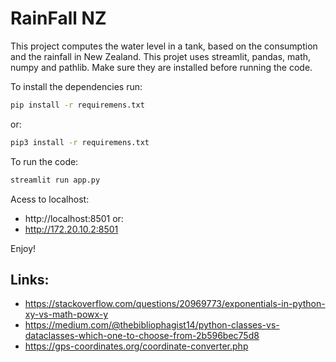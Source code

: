 # RainFall NZ
This project computes the water level in a tank, based on the consumption and the rainfall in New Zealand.
This projet uses streamlit, pandas, math, numpy and pathlib. Make sure they are installed before running the code.

To install the dependencies run:
```bash
pip install -r requiremens.txt
```
or:
```bash
pip3 install -r requiremens.txt
```

To run the code:
```bash
streamlit run app.py
```

Acess to localhost:
* http://localhost:8501
or:
* http://172.20.10.2:8501

Enjoy!

## Links:
* https://stackoverflow.com/questions/20969773/exponentials-in-python-xy-vs-math-powx-y
* https://medium.com/@thebibliophagist14/python-classes-vs-dataclasses-which-one-to-choose-from-2b596bec75d8
* https://gps-coordinates.org/coordinate-converter.php